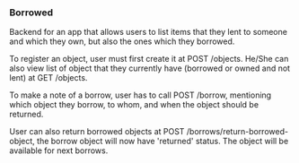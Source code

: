 ### Borrowed

Backend for an app that allows users to list items that they lent to someone and which they own, but also the ones which they borrowed.

To register an object, user must first create it at POST /objects. He/She can also view list of object that they currently have (borrowed or owned and not lent) at GET /objects.

To make a note of a borrow, user has to call POST /borrow, mentioning which object they borrow, to whom, and when the object should be returned.

User can also return borrowed objects at POST /borrows/return-borrowed-object, the borrow object will now have 'returned' status. The object will be available for next borrows.
